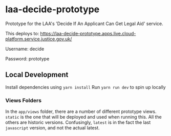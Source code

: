 # laa-decide-prototype
Prototype for the LAA's 'Decide If An Applicant Can Get Legal Aid' service.

This deploys to: 
https://laa-decide-prototype.apps.live.cloud-platform.service.justice.gov.uk/

Username: decide

Password: prototype

## Local Development

Install dependencies using `yarn install`
Run `yarn run dev` to spin up locally 

### Views Folders

In the `app/views` folder, there are a number of different prototype views. `static` is the one that will be deployed and used when running this. All the others are historic versions. Confusingly, `latest` is in the fact the last `javascript` version, and not the actual latest. 
